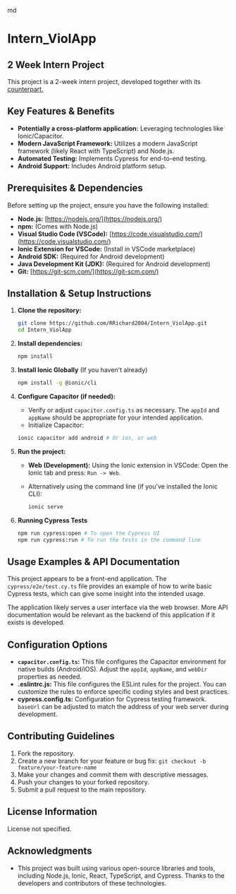 md
# Intern_ViolApp

## 2 Week Intern Project

This project is a 2-week intern project, developed together with its [counterpart.]([https://pages.github.com/](https://github.com/RRichard2004/Intern_EduApp))

## Key Features & Benefits

*   **Potentially a cross-platform application:** Leveraging technologies like Ionic/Capacitor.
*   **Modern JavaScript Framework:** Utilizes a modern JavaScript framework (likely React with TypeScript) and Node.js.
*   **Automated Testing:** Implements Cypress for end-to-end testing.
*   **Android Support:** Includes Android platform setup.

## Prerequisites & Dependencies

Before setting up the project, ensure you have the following installed:

*   **Node.js:**  [https://nodejs.org/](https://nodejs.org/)
*   **npm:** (Comes with Node.js)
*   **Visual Studio Code (VSCode):** [https://code.visualstudio.com/](https://code.visualstudio.com/)
*   **Ionic Extension for VSCode:** (Install in VSCode marketplace)
*   **Android SDK:**  (Required for Android development)
*   **Java Development Kit (JDK):** (Required for Android development)
*   **Git:** [https://git-scm.com/](https://git-scm.com/)

## Installation & Setup Instructions

1.  **Clone the repository:**

    ```bash
    git clone https://github.com/RRichard2004/Intern_ViolApp.git
    cd Intern_ViolApp
    ```

2.  **Install dependencies:**

    ```bash
    npm install
    ```

3.  **Install Ionic Globally** (If you haven't already)
    ```bash
    npm install -g @ionic/cli
    ```

4.  **Configure Capacitor (if needed):**
    * Verify or adjust `capacitor.config.ts` as necessary.  The `appId` and `appName` should be appropriate for your intended application.
    * Initialize Capacitor:
    ```bash
    ionic capacitor add android # Or ios, or web
    ```

5.  **Run the project:**

    *   **Web (Development):**  Using the Ionic extension in VSCode: Open the Ionic tab and press: `Run -> Web`.

    *   Alternatively using the command line (if you've installed the Ionic CLI):

        ```bash
        ionic serve
        ```

6.  **Running Cypress Tests**

    ```bash
    npm run cypress:open # To open the Cypress UI
    npm run cypress:run # To run the tests in the command line
    ```

## Usage Examples & API Documentation

This project appears to be a front-end application.  The `cypress/e2e/test.cy.ts` file provides an example of how to write basic Cypress tests, which can give some insight into the intended usage.

The application likely serves a user interface via the web browser.  More API documentation would be relevant as the backend of this application if it exists is developed.

## Configuration Options

*   **`capacitor.config.ts`:** This file configures the Capacitor environment for native builds (Android/iOS).  Adjust the `appId`, `appName`, and `webDir` properties as needed.
*   **.eslintrc.js:** This file configures the ESLint rules for the project. You can customize the rules to enforce specific coding styles and best practices.
*   **cypress.config.ts:** Configuration for Cypress testing framework.  `baseUrl` can be adjusted to match the address of your web server during development.

## Contributing Guidelines

1.  Fork the repository.
2.  Create a new branch for your feature or bug fix: `git checkout -b feature/your-feature-name`
3.  Make your changes and commit them with descriptive messages.
4.  Push your changes to your forked repository.
5.  Submit a pull request to the main repository.

## License Information

License not specified.

## Acknowledgments

*   This project was built using various open-source libraries and tools, including Node.js, Ionic, React, TypeScript, and Cypress. Thanks to the developers and contributors of these technologies.
